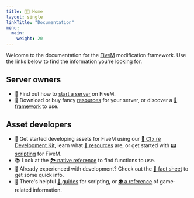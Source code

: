 ```yaml
---
title: 👋🏼 Home
layout: single
linkTitle: "Documentation"
menu:
  main:
    weight: 20
---
```


Welcome to the documentation for the [FiveM][home] modification framework. Use the links below to find the information you're looking for. 

## Server owners
* 🤩 Find out how to [start a server][server-manual] on FiveM.
* 🧩 Download or buy fancy [resources](./server-manual/finding-resources) for your server, or discover a [🔩 framework](./server-manual/frameworks) to use.

## Asset developers
* 🧐 Get started developing assets for FiveM using our [🧰 Cfx.re Development Kit](./fxdk),
   learn what [🎯 resources](./developers/scripting-manual/introduction/introduction-to-resources) are, or get started with [📟 scripting](./developers/scripting-manual/introduction) for FiveM.
* 📚 Look at the [🏞 native reference](/natives/) to find functions to use.
* 🤯 Already experienced with development? Check out the [🧾 fact sheet](./developers/scripting-manual/introduction/fact-sheet) to get some quick info.
* 📒 There's helpful [🥑 guides](./developers/scripting-reference/) for scripting, or [👽 a reference](./game-references/) of game-related information. 

[home]: https://fivem.net
[forum]: https://forum.cfx.re
[discord]: https://discord.gg/fivem
[server-manual]: ./server-manual/setting-up-a-server
